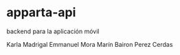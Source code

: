 apparta-api
===========

backend para la aplicación móvil

Karla Madrigal
Emmanuel Mora Marín
Bairon Perez Cerdas


